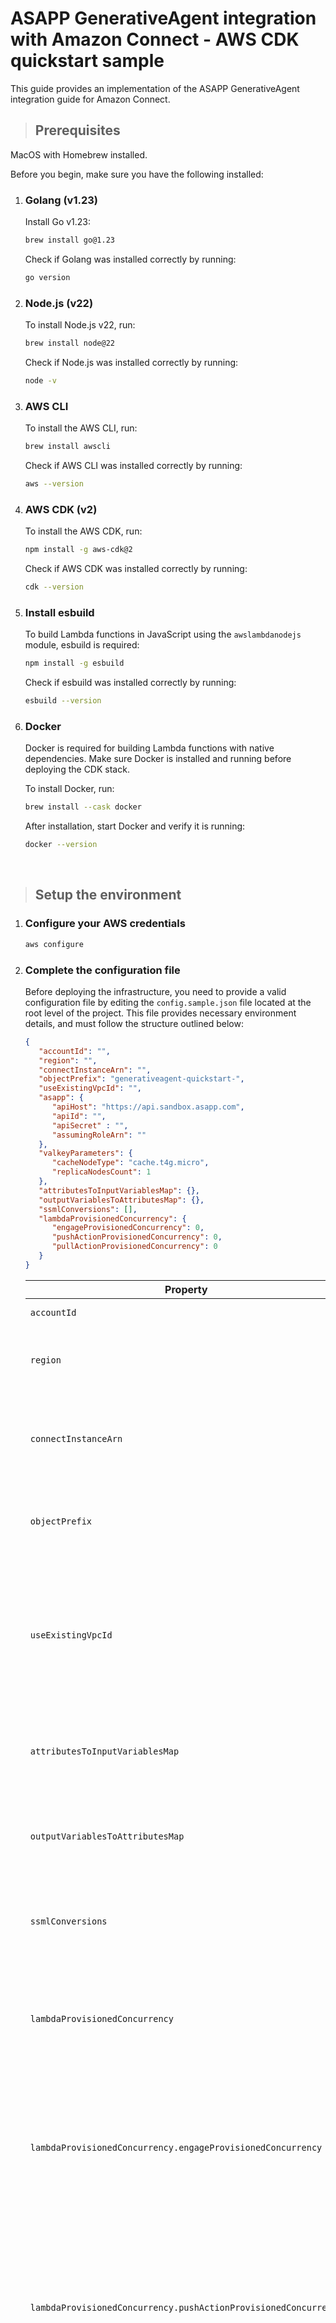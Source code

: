 # ASAPP GenerativeAgent integration with Amazon Connect - AWS CDK quickstart sample

This guide provides an implementation of the ASAPP GenerativeAgent integration guide for Amazon Connect. 

> ## Prerequisites

   MacOS with Homebrew installed.

   Before you begin, make sure you have the following installed:

   1. ### **Golang (v1.23)**  

      Install Go v1.23:
      ```bash
      brew install go@1.23
      ```

      Check if Golang was installed correctly by running:
      ```bash
      go version
      ```

   2. ### **Node.js (v22)**  

      To install Node.js v22, run:
      ```bash
      brew install node@22
      ```

      Check if Node.js was installed correctly by running:
      ```bash
      node -v
      ```

   3. ### **AWS CLI**

      To install the AWS CLI, run:

      ```bash
      brew install awscli
      ```

      Check if AWS CLI was installed correctly by running:

      ```bash
      aws --version
      ```

   4. ### **AWS CDK (v2)**

      To install the AWS CDK, run:

      ```bash
      npm install -g aws-cdk@2
      ```

      Check if AWS CDK was installed correctly by running:

      ```bash
      cdk --version
      ```

   5. ### **Install esbuild**

      To build Lambda functions in JavaScript using the `awslambdanodejs` module, esbuild is required:

      ```bash
      npm install -g esbuild
      ```

      Check if esbuild was installed correctly by running:

      ```bash
      esbuild --version
      ```

   6. ### **Docker**

      Docker is required for building Lambda functions with native dependencies. Make sure Docker is installed and running before deploying the CDK stack.

      To install Docker, run:
      ```bash
      brew install --cask docker
      ```

      After installation, start Docker and verify it is running:
      ```bash
      docker --version
      ```

<br />

> ## Setup the environment

   1. ### Configure your AWS credentials

      ```bash
      aws configure
      ```

   2. ### Complete the configuration file

      Before deploying the infrastructure, you need to provide a valid configuration file by editing the `config.sample.json` file located at the root level of the project. This file provides necessary environment details, and must follow the structure outlined below:

      ```json
      {
         "accountId": "",
         "region": "",
         "connectInstanceArn": "",
         "objectPrefix": "generativeagent-quickstart-",
         "useExistingVpcId": "",
         "asapp": {
            "apiHost": "https://api.sandbox.asapp.com",
            "apiId": "",
            "apiSecret" : "",
            "assumingRoleArn": ""
         },
         "valkeyParameters": {
            "cacheNodeType": "cache.t4g.micro",
            "replicaNodesCount": 1
         },
         "attributesToInputVariablesMap": {},
         "outputVariablesToAttributesMap": {},
         "ssmlConversions": [],
         "lambdaProvisionedConcurrency": {
            "engageProvisionedConcurrency": 0,
            "pushActionProvisionedConcurrency": 0,
            "pullActionProvisionedConcurrency": 0
         }         
      }
      ```

      | Property                                                        | Description                                                                                                                                                                                |
      | --------------------------------------------------------------- | ------------------------------------------------------------------------------------------------------------------------------------------------------------------------------------------ |
      | `accountId`                                                     | Your AWS account ID.                                                                                                                                                                       |
      | `region`                                                        | The AWS region where your Amazon Connect instance is hosted.                                                                                                                               |
      | `connectInstanceArn`                                            | The Amazon Resource Name (ARN) of your Amazon Connect instance that this setup is interacting with.                                                                                        |
      | `objectPrefix`                                                  | Prefix for AWS objects created by CDK stack, default value - `generativeagent-quickstart-`                                                                                                 |
      | `useExistingVpcId`                                              | Existing VPC Id to use instead of creating a new one. Default is "", which means new VPC will be created. If specified, it must exist and have at least 2 private subnets (no IGW, no NAT) |
      | `attributesToInputVariablesMap`                                 | Map of Amazon Connect attributes (User Defined) to GenerativeAgent input variables                                                                                                         |
      | `outputVariablesToAttributesMap`                                | Map of GenerativeAgent output variables to Amazon Connect attributes (User Defined)                                                                                                        |
      | `ssmlConversions`                                               | List of conversions for SSML replacements (see details below)                                                                                                                              |
      | `lambdaProvisionedConcurrency`                                  | Provisioned concurrency for Lambda functions, used eliminate Lambda environment initialization delay that could be up to 500ms                                                             |
      | `lambdaProvisionedConcurrency.engageProvisionedConcurrency`     | Engage Lambda function provisioned concurrency - minimizes initial connection to GenerativeAgent delay - default is 0, meaning no provisioned concurrency                                  |
      | `lambdaProvisionedConcurrency.pushActionProvisionedConcurrency` | PushAction Lambda function provisioned concurrency - minimizes delay for GenerativeAgent to let Amazon Connect know about next action - default is 0, meaning no provisioned concurrency   |
      | `lambdaProvisionedConcurrency.pullActionProvisionedConcurrency` | PullAction Lambda function provisioned concurrency - minimizes delay for GenerativeAgent to let Amazon Connect know about next action - default is 0, meaning no provisioned concurrency   |
      | `asapp.apiHost`                                                 | Provided by ASAPP. The API host endpoint, which the system interacts with.                                                                                                                 |
      | `asapp.apiId`                                                   | Provided by ASAPP. The API ID for authentication and access to the API.                                                                                                                    |
      | `asapp.apiSecret`                                               | Provided by ASAPP. The API secret or authentication and access to the API.                                                                                                               |
      | `asapp.assumingRoleArn`                                         | Provided by ASAPP. The ARN of the IAM role that your system will assume to interact with ASAPP services.                                                                                   |
      | `valkeyParameters.cacheNodeType`                                         | The instance type for the Valkey replication group (e.g., `cache.t4g.micro`). See [Amazon ElastiCache supported node types](https://docs.aws.amazon.com/AmazonElastiCache/latest/dg/CacheNodes.SupportedTypes.html) for a full list.                                                                                    |
      | `valkeyParameters.replicaNodesCount`                                         | The number of replica nodes in the Valkey replication group (not including the primary node).                                                                                    |      

      #### SSML conversions
      Sometimes pronounciation of certain words needs to be customized which can be done using SSML (if the Amazon Polly voice used supports it). In these cases a list of ssmlConversions that specifies the `searchFor` and `replaceWith` values will make CDK provision the PullAction lambda with those parameters, so when `speak` action is returned by GenerativeAgent, the text returned by GenerativeAgent will be scanned for value of `searchFor` and replaced with the value of `replaceWith` for each element in the ssmlConversions parameter. If ssmlConversions is not an empty list, the overall text will also be enclosed into `<speak>`/`</speak>` tags and the flow module block that speaks the text will be set to interpret text as SSML.

      Sample ssmlConversions value:
      ```
      [
        {
            "searchFor": "ASAPP",
            "replaceWith": "<phoneme alphabet=\"ipa\" ph=\"eɪˈsæp\">ASAPP</phoneme>"
        }
      ]   
      ```
      Note escaping of the quotes, since quotes are used in JSON as terminators. Not all voices support all SSML tags, check https://docs.aws.amazon.com/polly/latest/dg/supportedtags.html for details. 
      SSML tags for English US are described at https://docs.aws.amazon.com/polly/latest/dg/ph-table-english-us.html


   3. ### Boostrap your CDK environment

      Bootstrapping is the process of preparing your AWS environment for usage with the AWS Cloud Development Kit (AWS CDK).

         ```bash
         cdk bootstrap aws://<account-id>/<region>
         ```

      > This step is only required the first time you deploy CDK in a new AWS environment.

<br />

> ## Deploy the CDK stack

   The `cdk deploy` command builds and deploys your AWS CloudFormation stack based on the provided CDK code. 
   By default, running cdk deploy will deploy using `config.sample.json` you created above:
   
   ```shell
   cdk deploy
   ```
   
   Multiple environments (contexts) are supported with default context set in `cdk.json` to `sample`. The configuration file name pattern is ```config.<envName>.json```. If you wish to use multiple configuration file, just create a different configuration file named ```config.<envName>.json``` and specify ```--context <envName>``` as parameter for `cdk deploy`.

   ```shell
   cdk deploy --context envName=<envName>
   ```
   
> <b>Important:</b> Once deployment is complete, CDK will output some values to the terminal. Copy those values and provide them to ASAPP in order to get the proper permissions granted for your infrastructure to connect to ASAPP services.
> Sometimes AWS API times out and CDK deployment fails. If that happens, the remaining artifacts can be cleaned up under CloudFormation service and CDK deploy can be run again.

<br />

> ## Destroy the CDK stack

   The `cdk destroy` command removes all the resources provisioned by the CDK code.

   ```shell
   cdk destroy --context envName=<envName>
   ```
   
   > <b>Important:</b> Make sure to destroy the stack when you're finished with the infrastructure to prevent unnecessary costs.
